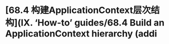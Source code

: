 # \[68.4 构建ApplicationContext层次结构\]\(IX. ‘How-to’ guides/68.4 Build an ApplicationContext hierarchy \(addi



